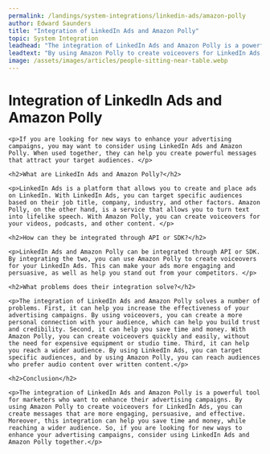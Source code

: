 ```yaml
---
permalink: /landings/system-integrations/linkedin-ads/amazon-polly
author: Edward Saunders
title: "Integration of LinkedIn Ads and Amazon Polly"
topic: System Integration
leadhead: "The integration of LinkedIn Ads and Amazon Polly is a powerful tool for marketers who want to enhance their advertising campaigns"
leadtext: "By using Amazon Polly to create voiceovers for LinkedIn Ads, you can create messages that are more engaging, persuasive, and effective. Moreover, this integration can help you save time and money, while reaching a wider audience. So, if you are looking for new ways to enhance your advertising campaigns, consider using LinkedIn Ads and Amazon Polly together."
image: /assets/images/articles/people-sitting-near-table.webp
---
```

<div class="arttext">
	<h1>Integration of LinkedIn Ads and Amazon Polly</h1>

	<p>If you are looking for new ways to enhance your advertising campaigns, you may want to consider using LinkedIn Ads and Amazon Polly. When used together, they can help you create powerful messages that attract your target audiences. </p>

	<h2>What are LinkedIn Ads and Amazon Polly?</h2>

	<p>LinkedIn Ads is a platform that allows you to create and place ads on LinkedIn. With LinkedIn Ads, you can target specific audiences based on their job title, company, industry, and other factors. Amazon Polly, on the other hand, is a service that allows you to turn text into lifelike speech. With Amazon Polly, you can create voiceovers for your videos, podcasts, and other content. </p>

	<h2>How can they be integrated through API or SDK?</h2>

	<p>LinkedIn Ads and Amazon Polly can be integrated through API or SDK. By integrating the two, you can use Amazon Polly to create voiceovers for your LinkedIn Ads. This can make your ads more engaging and persuasive, as well as help you stand out from your competitors. </p>

	<h2>What problems does their integration solve?</h2>

	<p>The integration of LinkedIn Ads and Amazon Polly solves a number of problems. First, it can help you increase the effectiveness of your advertising campaigns. By using voiceovers, you can create a more personal connection with your audience, which can help you build trust and credibility. Second, it can help you save time and money. With Amazon Polly, you can create voiceovers quickly and easily, without the need for expensive equipment or studio time. Third, it can help you reach a wider audience. By using LinkedIn Ads, you can target specific audiences, and by using Amazon Polly, you can reach audiences who prefer audio content over written content.</p>

	<h2>Conclusion</h2>

	<p>The integration of LinkedIn Ads and Amazon Polly is a powerful tool for marketers who want to enhance their advertising campaigns. By using Amazon Polly to create voiceovers for LinkedIn Ads, you can create messages that are more engaging, persuasive, and effective. Moreover, this integration can help you save time and money, while reaching a wider audience. So, if you are looking for new ways to enhance your advertising campaigns, consider using LinkedIn Ads and Amazon Polly together.</p>

</div>